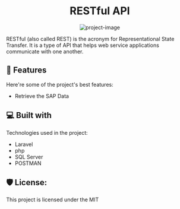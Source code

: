 <h1 align="center" id="title">RESTful API</h1>

<p align="center"><img src="https://socialify.git.ci/AnujaLd/RESTFul-Api/image?description=1&amp;font=Rokkitt&amp;forks=1&amp;issues=1&amp;language=1&amp;name=1&amp;owner=1&amp;pattern=Plus&amp;pulls=1&amp;stargazers=1&amp;theme=Dark" alt="project-image"></p>

<p id="description">RESTful (also called REST) is the acronym for Representational State Transfer. It is a type of API that helps web service applications communicate with one another.</p>

  
  
<h2>🧐 Features</h2>

Here're some of the project's best features:

*   Retrieve the SAP Data

  
  
<h2>💻 Built with</h2>

Technologies used in the project:

*   Laravel
*   php
*   SQL Server
*   POSTMAN

<h2>🛡️ License:</h2>

This project is licensed under the MIT
